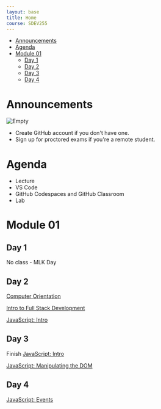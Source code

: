 ```yaml
---
layout: base
title: Home
course: SDEV255
---
```


- [Announcements](#announcements)
- [Agenda](#agenda)
- [Module 01](#module-01)
  - [Day 1](#day-1)
  - [Day 2](#day-2)
  - [Day 3](#day-3)
  - [Day 4](#day-4)

# Announcements

![Empty](https://encrypted-tbn0.gstatic.com/images?q=tbn:ANd9GcS1DRSnSPeoqsbaeBITkzKYK8rwadli-d-JcuREzOwcnx8-Zby_iVfQxargkOG1yv45TWg&usqp=CAU)

- Create GitHub account if you don't have one.
- Sign up for proctored exams if you're a remote student.

# Agenda

- Lecture
- VS Code
- GitHub Codespaces and GitHub Classroom
- Lab

# Module 01

## Day 1

No class - MLK Day

## Day 2

[Computer Orientation](../common/computer_orientation.html?course=SDEV255)

[Intro to Full Stack Development](intro_full_stack_development.md)

[JavaScript: Intro](javascript_intro.md)

## Day 3

Finish [JavaScript: Intro](javascript_intro.md)

[JavaScript: Manipulating the DOM](javascript_manipulating_dom.md)

## Day 4

[JavaScript: Events](javascript_events.md)

<!-- [Understanding URLs](urls.md) -->

<!--
# Old Lecture Schedule

[M02: JS Part II: form validation; event listeners; objects, properties, and methods; JSON; AJAX](m02.md)

[M03: PHP: Variables; Arrays; Control structures; Objects; HTML Integration](m03.md)

# New Lecture Schedule

## Module 04

### Day 1

[PHP: Exception Handling](php_exception_handling.md)

[HTTP Headers](php_http_headers.md)

[HTTP Status Codes](php_http_status_codes.md)

[PHP: Include and Require](php_include_require.md)

[PHP: Ternary If and Null Coalescing Operators](php_ternary_if_null_coalescing_operators.md)

### Day 2

[HTML Forms](../common/html_forms.html?course=SDEV255)

[PHP: Super Global Arrays](php_superglobal_arrays.md)

[PHP: Using GET](php_GET.md)

[PHP: Input Validation](php_input_validation.md)

[PHP: Input Sanitization](php_input_sanitization.md)

## Module 05

### Day 1

[PHP: Using POST](php_POST.md)

[PHP: Filter Functions](php_filter_functions.md)

-->
